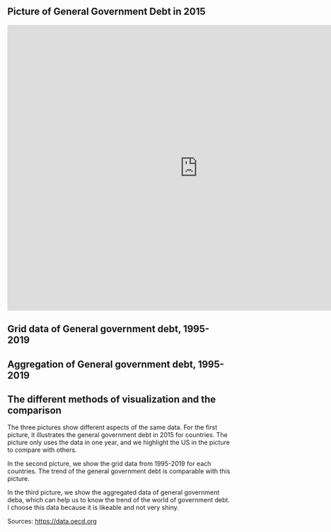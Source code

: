 ## Picture of General Government Debt in 2015

<iframe src="https://data.oecd.org/chart/61OZ" width="860" height="645" style="border: 0" mozallowfullscreen="true" webkitallowfullscreen="true" allowfullscreen="true"><a href="https://data.oecd.org/chart/61OZ" target="_blank">OECD Chart: General government debt, Total, % of GDP, Annual, 2015</a></iframe>

## Grid data of General government debt, 1995-2019

<div class="flourish-embed flourish-chart" data-src="visualisation/3186671" data-url="https://flo.uri.sh/visualisation/3186671/embed"><script src="https://public.flourish.studio/resources/embed.js"></script></div>

## Aggregation of General government debt, 1995-2019

<div class="flourish-embed flourish-chart" data-src="visualisation/3186868" data-url="https://flo.uri.sh/visualisation/3186868/embed"><script src="https://public.flourish.studio/resources/embed.js"></script></div>

## The different methods of visualization and the comparison

The three pictures show different aspects of the same data. For the first picture, it illustrates the general government debt in 2015 for countries. The picture only uses the data in one year, and we highlight the US in the picture to compare with others.

In the second picture, we show the grid data from 1995-2019 for each countries. The trend of the general government debt is comparable with this picture.

In the third picture, we show the aggregated data of general government deba, which can help us to know the trend of the world of government debt. I choose this data because it is likeable and not very shiny.

Sources: https://data.oecd.org

